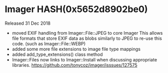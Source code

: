 # Imager HASH(0x5652d8902be0)

Released 31 Dec 2018

- moved EXIF handling from Imager::File::JPEG to core Imager This allows file formats that store EXIF data as blobs similarly to JPEG to re-use this code. (such as Imager::File::WEBP) 
- added some more file extensions to image file type mappings 
- added add_type_extensions() class method 
- Imager::Files now links to Imager::Install when discussing appropriate libraries. https://github.com/tonycoz/imager/isssues/127575